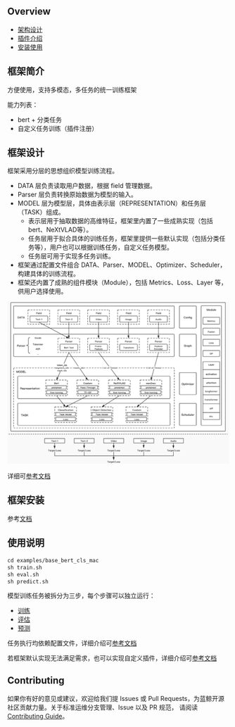 ## Overview
- [架构设计](docs/desc.md)
- [插件介绍](docs/plugin/README.md)
- [安装使用](docs/install.md)

## 框架简介
方便使用，支持多模态，多任务的统一训练框架

能力列表：
- bert + 分类任务
- 自定义任务训练（插件注册）

## 框架设计

框架采用分层的思想组织模型训练流程。
- DATA 层负责读取用户数据，根据 field 管理数据。
- Parser 层负责转换原始数据为模型的输入。
- MODEL 层为模型层，具体由表示层（REPRESENTATION）和任务层（TASK）组成。
    - 表示层用于抽取数据的高维特征，框架里内置了一些成熟实现（包括bert、NeXtVLAD等）。
    - 任务层用于拟合具体的训练任务，框架里提供一些默认实现（包括分类任务等），用户也可以根据训练任务，自定义任务模型。
    - 任务层可用于实现多任务训练。
- 框架通过配置文件组合 DATA、Parser、MODEL、Optimizer、Scheduler，构建具体的训练流程。
- 框架还内置了成熟的组件模块（Module），包括 Metrics、Loss、Layer 等，供用户选择使用。

<img src="./resources/images/lichee-design.png">

详细可[参考文档](./docs/desc.md)

## 框架安装
参考[文档](./docs/install.md)

## 使用说明
```
cd examples/base_bert_cls_mac
sh train.sh
sh eval.sh
sh predict.sh
```

模型训练任务被拆分为三步，每个步骤可以独立运行：
- [训练](./docs/core/train.md)
- [评估](./docs/core/eval.md)
- [预测](./docs/core/predict.md)

任务执行均依赖配置文件，详细介绍可[参考文档](./docs/config)

若框架默认实现无法满足需求，也可以实现自定义插件，详细介绍可[参考文档](./docs/plugin)

## Contributing
如果你有好的意见或建议，欢迎给我们提 Issues 或 Pull Requests，为蓝鲸开源社区贡献力量。关于标准运维分支管理、Issue 以及 PR 规范，
请阅读 [Contributing Guide](docs/CONTRIBUTING.md)。